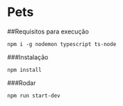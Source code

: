 # Pets


##Requisitos para execução

`npm i -g nodemon typescript ts-node`

###Instalação

`npm install`

###Rodar

`npm run start-dev`
